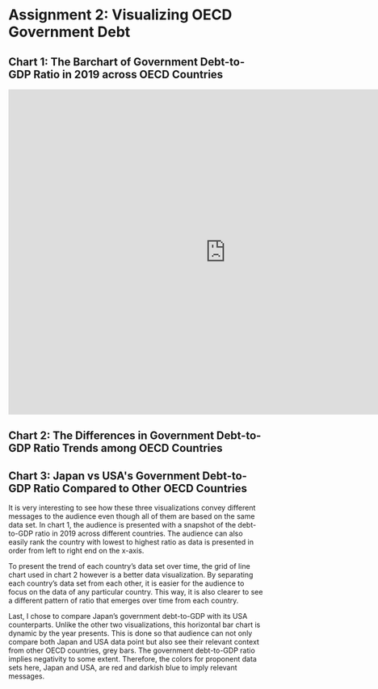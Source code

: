 # Assignment 2: Visualizing OECD Government Debt 

## Chart 1: The Barchart of Government Debt-to-GDP Ratio in 2019 across OECD Countries

<iframe src="https://data.oecd.org/chart/6gOC" width="860" height="645" style="border: 0" mozallowfullscreen="true" webkitallowfullscreen="true" allowfullscreen="true"><a href="https://data.oecd.org/chart/6gOC" target="_blank">OECD Chart: General government debt, Total, % of GDP, Annual, 2019</a></iframe>



## Chart 2: The Differences in Government Debt-to-GDP Ratio Trends among OECD Countries
<div class="flourish-embed flourish-chart" data-src="visualisation/5295950"><script src="https://public.flourish.studio/resources/embed.js"></script></div>


## Chart 3: Japan vs USA's Government Debt-to-GDP Ratio Compared to Other OECD Countries
<div class="flourish-embed flourish-bar-chart-race" data-src="visualisation/5297059"><script src="https://public.flourish.studio/resources/embed.js"></script></div>



It is very interesting to see how these three visualizations convey different messages to the audience even though all of them are based on the same data set. In chart 1, the audience is presented with a snapshot of the debt-to-GDP ratio in 2019 across different countries. The audience can also easily rank the country with lowest to highest ratio as data is presented in order from left to right end on the x-axis. 

To present the trend of each country’s data set over time, the grid of line chart used in chart 2 however is a better data visualization. By separating each country’s data set from each other, it is easier for the audience to focus on the data of any particular country. This way, it is also clearer to see a different pattern of ratio that emerges over time from each country.

Last, I chose to compare Japan’s government debt-to-GDP with its USA counterparts. Unlike the other two visualizations, this horizontal bar chart is dynamic by the year presents. This is done so that audience can not only compare both Japan and USA data point but also see their relevant context from other OECD countries, grey bars.  The government debt-to-GDP ratio implies negativity to some extent. Therefore, the colors for proponent data sets here, Japan and USA, are red and darkish blue to imply relevant messages. 

